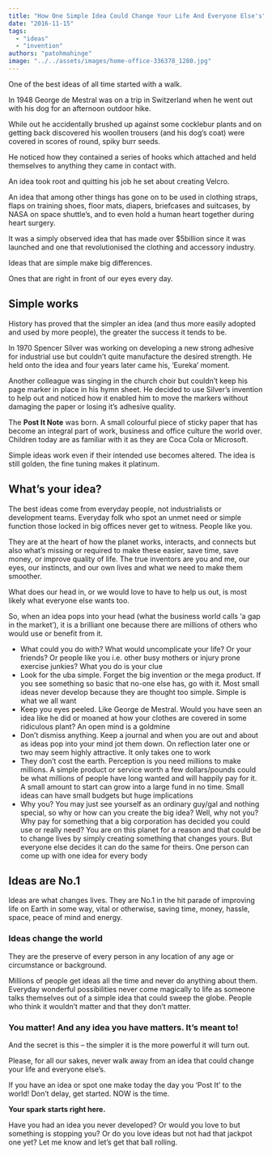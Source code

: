 ```yaml
---
title: "How One Simple Idea Could Change Your Life And Everyone Else's"
date: "2016-11-15"
tags: 
  - "ideas"
  - "invention"
authors: "patohmahinge"
image: "../../assets/images/home-office-336378_1280.jpg"
---
```


One of the best ideas of all time started with a walk.

In 1948 George de Mestral was on a trip in Switzerland when he went out with his dog for an afternoon outdoor hike.

While out he accidentally brushed up against some cocklebur plants and on getting back discovered his woollen trousers (and his dog’s coat) were covered in scores of round, spiky burr seeds.

He noticed how they contained a series of hooks which attached and held themselves to anything they came in contact with.

An idea took root and quitting his job he set about creating Velcro.

An idea that among other things has gone on to be used in clothing straps, flaps on training shoes, floor mats, diapers, briefcases and suitcases, by NASA on space shuttle’s, and to even hold a human heart together during heart surgery.

It was a simply observed idea that has made over $5billion since it was launched and one that revolutionised the clothing and accessory industry.

Ideas that are simple make big differences.

Ones that are right in front of our eyes every day.

## Simple works

History has proved that the simpler an idea (and thus more easily adopted and used by more people), the greater the success it tends to be.

In 1970 Spencer Silver was working on developing a new strong adhesive for industrial use but couldn’t quite manufacture the desired strength. He held onto the idea and four years later came his, ‘Eureka’ moment.

Another colleague was singing in the church choir but couldn’t keep his page marker in place in his hymn sheet. He decided to use Silver’s invention to help out and noticed how it enabled him to move the markers without damaging the paper or losing it’s adhesive quality.

The **Post It Note** was born. A small colourful piece of sticky paper that has become an integral part of work, business and office culture the world over. Children today are as familiar with it as they are Coca Cola or Microsoft.

Simple ideas work even if their intended use becomes altered. The idea is still golden, the fine tuning makes it platinum.

## What’s your idea?

The best ideas come from everyday people, not industrialists or development teams. Everyday folk who spot an unmet need or simple function those locked in big offices never get to witness. People like you.

They are at the heart of how the planet works, interacts, and connects but also what’s missing or required to make these easier, save time, save money, or improve quality of life. The true inventors are you and me, our eyes, our instincts, and our own lives and what we need to make them smoother.

What does our head in, or we would love to have to help us out, is most likely what everyone else wants too.

So, when an idea pops into your head (what the business world calls ‘a gap in the market’), it is a brilliant one because there are millions of others who would use or benefit from it.

- What could you do with? What would uncomplicate your life? Or your friends? Or people like you i.e. other busy mothers or injury prone exercise junkies? What you do is your clue
- Look for the uba simple. Forget the big invention or the mega product. If you see something so basic that no-one else has, go with it. Most small ideas never develop because they are thought too simple. Simple is what we all want
- Keep you eyes peeled. Like George de Mestral. Would you have seen an idea like he did or moaned at how your clothes are covered in some ridiculous plant? An open mind is a goldmine
- Don’t dismiss anything. Keep a journal and when you are out and about as ideas pop into your mind jot them down. On reflection later one or two may seem highly attractive. It only takes one to work
- They don’t cost the earth. Perception is you need millions to make millions. A simple product or service worth a few dollars/pounds could be what millions of people have long wanted and will happily pay for it. A small amount to start can grow into a large fund in no time. Small ideas can have small budgets but huge implications
- Why you? You may just see yourself as an ordinary guy/gal and nothing special, so why or how can you create the big idea? Well, why not you? Why pay for something that a big corporation has decided you could use or really need? You are on this planet for a reason and that could be to change lives by simply creating something that changes yours. But everyone else decides it can do the same for theirs. One person can come up with one idea for every body

## Ideas are No.1

Ideas are what changes lives. They are No.1 in the hit parade of improving life on Earth in some way, vital or otherwise, saving time, money, hassle, space, peace of mind and energy.

### Ideas change the world

They are the preserve of every person in any location of any age or circumstance or background.

Millions of people get ideas all the time and never do anything about them. Everyday wonderful possibilities never come magically to life as someone talks themselves out of a simple idea that could sweep the globe. People who think it wouldn’t matter and that they don’t matter.

### You matter! And any idea you have matters. It’s meant to!

And the secret is this – the simpler it is the more powerful it will turn out.

Please, for all our sakes, never walk away from an idea that could change your life and everyone else’s.

If you have an idea or spot one make today the day you ‘Post It’ to the world! Don’t delay, get started. NOW is the time.

**Your spark starts right here.**

Have you had an idea you never developed? Or would you love to but something is stopping you? Or do you love ideas but not had that jackpot one yet? Let me know and let’s get that ball rolling.
